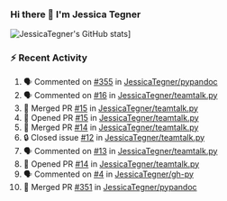 ### Hi there 👋 I'm Jessica Tegner

![JessicaTegner's GitHub stats](https://github-readme-stats.vercel.app/api?username=jessicategner)]


### :zap: Recent Activity

<!--START_SECTION:activity-->
1. 🗣 Commented on [#355](https://github.com/JessicaTegner/pypandoc/issues/355#issuecomment-1937183852) in [JessicaTegner/pypandoc](https://github.com/JessicaTegner/pypandoc)
2. 🗣 Commented on [#16](https://github.com/JessicaTegner/teamtalk.py/issues/16#issuecomment-1930336850) in [JessicaTegner/teamtalk.py](https://github.com/JessicaTegner/teamtalk.py)
3. 🎉 Merged PR [#15](https://github.com/JessicaTegner/teamtalk.py/pull/15) in [JessicaTegner/teamtalk.py](https://github.com/JessicaTegner/teamtalk.py)
4. 💪 Opened PR [#15](https://github.com/JessicaTegner/teamtalk.py/pull/15) in [JessicaTegner/teamtalk.py](https://github.com/JessicaTegner/teamtalk.py)
5. 🎉 Merged PR [#14](https://github.com/JessicaTegner/teamtalk.py/pull/14) in [JessicaTegner/teamtalk.py](https://github.com/JessicaTegner/teamtalk.py)
6. 🔒 Closed issue [#12](https://github.com/JessicaTegner/teamtalk.py/issues/12) in [JessicaTegner/teamtalk.py](https://github.com/JessicaTegner/teamtalk.py)
7. 🗣 Commented on [#13](https://github.com/JessicaTegner/teamtalk.py/issues/13#issuecomment-1919236697) in [JessicaTegner/teamtalk.py](https://github.com/JessicaTegner/teamtalk.py)
8. 💪 Opened PR [#14](https://github.com/JessicaTegner/teamtalk.py/pull/14) in [JessicaTegner/teamtalk.py](https://github.com/JessicaTegner/teamtalk.py)
9. 🗣 Commented on [#4](https://github.com/JessicaTegner/gh-py/issues/4#issuecomment-1902688964) in [JessicaTegner/gh-py](https://github.com/JessicaTegner/gh-py)
10. 🎉 Merged PR [#351](https://github.com/JessicaTegner/pypandoc/pull/351) in [JessicaTegner/pypandoc](https://github.com/JessicaTegner/pypandoc)
<!--END_SECTION:activity-->
